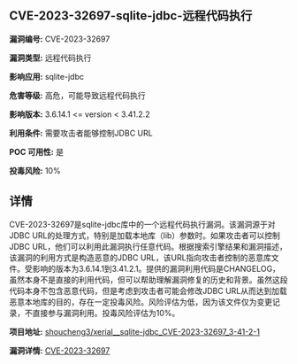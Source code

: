 ## CVE-2023-32697-sqlite-jdbc-远程代码执行

**漏洞编号:** CVE-2023-32697

**漏洞类型:** 远程代码执行

**影响应用:** sqlite-jdbc

**危害等级:** 高危，可能导致远程代码执行

**影响版本:** 3.6.14.1 <= version < 3.41.2.2

**利用条件:** 需要攻击者能够控制JDBC URL

**POC 可用性:** 是

**投毒风险:** 10%

## 详情

CVE-2023-32697是sqlite-jdbc库中的一个远程代码执行漏洞。该漏洞源于对JDBC URL的处理方式，特别是加载本地库（lib）参数时。如果攻击者可以控制JDBC URL，他们可以利用此漏洞执行任意代码。根据搜索引擎结果和漏洞描述，该漏洞的利用方式是构造恶意的JDBC URL，该URL指向攻击者控制的恶意库文件。受影响的版本为3.6.14.1到3.41.2.1。提供的漏洞利用代码是CHANGELOG，虽然本身不是直接的利用代码，但可以帮助理解漏洞修复的历史和背景。虽然这段代码本身不包含恶意代码，但是考虑到攻击者可能会修改JDBC URL从而达到加载恶意本地库的目的，存在一定投毒风险。风险评估为低，因为该文件仅为变更记录，不直接参与漏洞利用。投毒风险评估为10%。

**项目地址:** [shoucheng3/xerial__sqlite-jdbc_CVE-2023-32697_3-41-2-1](https://github.com/shoucheng3/xerial__sqlite-jdbc_CVE-2023-32697_3-41-2-1)

**漏洞详情:** [CVE-2023-32697](https://nvd.nist.gov/vuln/detail/CVE-2023-32697)